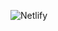 ![Netlify](https://img.shields.io/netlify/ee3360ee-f2bf-4904-88fa-25342ccb44a6?label=SciOly%20Deploy&style=for-the-badge)
